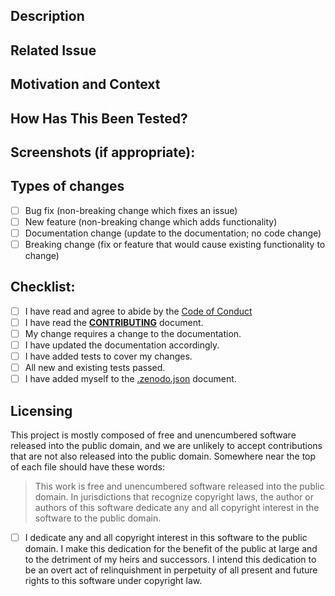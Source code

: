 <!--- Provide a general summary of your changes in the Title above -->

## Description
<!--- Describe your changes in detail -->

## Related Issue
<!--- This project only accepts pull requests related to open issues (GitIssues) -->
<!--- If suggesting a new feature or change, please discuss it in an issue first -->
<!--- If fixing a bug, there should be an issue describing it with steps to reproduce -->
<!--- Please link to the issue here: -->

## Motivation and Context
<!--- Why is this change required? What problem does it solve? -->

## How Has This Been Tested?
<!--- Please describe in detail how you tested your changes. -->
<!--- Include details of your testing environment, and the tests you ran to -->
<!--- see how your change affects other areas of the code, etc. -->

## Screenshots (if appropriate):

## Types of changes
<!--- What types of changes does your code introduce? Put an `x` in all the boxes that apply: -->
- [ ] Bug fix (non-breaking change which fixes an issue)
- [ ] New feature (non-breaking change which adds functionality)
- [ ] Documentation change (update to the documentation; no code change)
- [ ] Breaking change (fix or feature that would cause existing functionality to change)

## Checklist:
<!--- Go over all the following points, and put an `x` in all the boxes that apply. -->
<!--- If you're unsure about any of these, don't hesitate to ask. We're here to help! -->
<!--- - [ ] My code follows the code style of this project. -->
- [ ] I have read and agree to abide by the [Code of Conduct](https://usgs-astrogeology.github.io/code/)
- [ ] I have read the [**CONTRIBUTING**](https://github.com/USGS-Astrogeology/ISIS3/blob/dev/CONTRIBUTING.md) document.
- [ ] My change requires a change to the documentation.
- [ ] I have updated the documentation accordingly.
- [ ] I have added tests to cover my changes.
- [ ] All new and existing tests passed.
- [ ] I have added myself to the [.zenodo.json](https://github.com/USGS-Astrogeology/ISIS3/blob/dev/.zenodo.json) document.

## Licensing
This project is mostly composed of free and unencumbered software released into the public domain, and we are unlikely to accept contributions that are not also released into the public domain. Somewhere near the top of each file should have these words:

> This work is free and unencumbered software released into the public domain. In jurisdictions that recognize copyright laws, the author or authors of this software dedicate any and all copyright interest in the software to the public domain.

- [ ] I dedicate any and all copyright interest in this software to the public domain. I make this dedication for the benefit of the public at large and to the detriment of my heirs and successors. I intend this dedication to be an overt act of relinquishment in perpetuity of all present and future rights to this software under copyright law.
